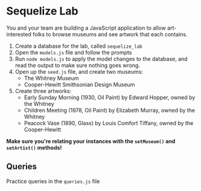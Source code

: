 # Sequelize Lab

You and your team are building a JavaScript application to allow art-interested folks to browse museums and see artwork that each contains.

1. Create a database for the lab, called `sequelize_lab`
1. Open the `models.js` file and follow the prompts
1. Run `node models.js` to apply the model changes to the database, and read the output to make sure nothing goes wrong.
1. Open up the `seed.js` file, and create two museums:
    - The Whitney Museum
    - Cooper-Hewitt Smithsonian Design Museum
1. Create three artworks:
    - Early Sunday Morning (1930, Oil Paint) by Edward Hopper, owned by the Whitney
    - Children Meeting (1978, Oil Paint) by Elizabeth Murray, owned by the Whitney
    - Peacock Vase (1890, Glass) by Louis Comfort Tiffany, owned by the Cooper-Hewitt

**Make sure you're relating your instances with the `setMuseum()` and `setArtist()` methods!**

## Queries

Practice queries in the `queries.js` file
